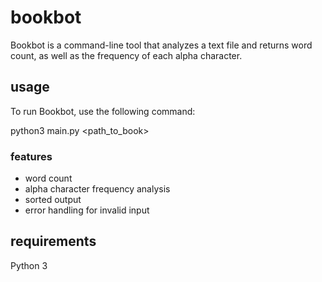 # bookbot

Bookbot is a command-line tool that analyzes a text file and returns word count, as well as the frequency of each alpha character.

## usage

To run Bookbot, use the following command:

python3 main.py <path_to_book>

### features

- word count
- alpha character frequency analysis
- sorted output
- error handling for invalid input

## requirements

Python 3
